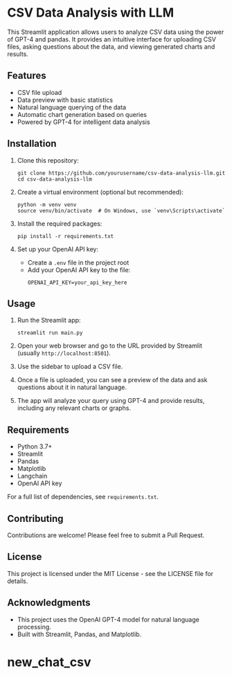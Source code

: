 # CSV Data Analysis with LLM

This Streamlit application allows users to analyze CSV data using the power of GPT-4 and pandas. It provides an intuitive interface for uploading CSV files, asking questions about the data, and viewing generated charts and results.

## Features

- CSV file upload
- Data preview with basic statistics
- Natural language querying of the data
- Automatic chart generation based on queries
- Powered by GPT-4 for intelligent data analysis

## Installation

1. Clone this repository:
   ```
   git clone https://github.com/yourusername/csv-data-analysis-llm.git
   cd csv-data-analysis-llm
   ```

2. Create a virtual environment (optional but recommended):
   ```
   python -m venv venv
   source venv/bin/activate  # On Windows, use `venv\Scripts\activate`
   ```

3. Install the required packages:
   ```
   pip install -r requirements.txt
   ```

4. Set up your OpenAI API key:
   - Create a `.env` file in the project root
   - Add your OpenAI API key to the file:
     ```
     OPENAI_API_KEY=your_api_key_here
     ```

## Usage

1. Run the Streamlit app:
   ```
   streamlit run main.py
   ```

2. Open your web browser and go to the URL provided by Streamlit (usually `http://localhost:8501`).

3. Use the sidebar to upload a CSV file.

4. Once a file is uploaded, you can see a preview of the data and ask questions about it in natural language.

5. The app will analyze your query using GPT-4 and provide results, including any relevant charts or graphs.

## Requirements

- Python 3.7+
- Streamlit
- Pandas
- Matplotlib
- Langchain
- OpenAI API key

For a full list of dependencies, see `requirements.txt`.

## Contributing

Contributions are welcome! Please feel free to submit a Pull Request.

## License

This project is licensed under the MIT License - see the LICENSE file for details.

## Acknowledgments

- This project uses the OpenAI GPT-4 model for natural language processing.
- Built with Streamlit, Pandas, and Matplotlib.
# new_chat_csv
